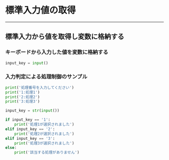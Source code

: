 # 標準入力値の取得

---

## 標準入力から値を取得し変数に格納する

### キーボードから入力した値を変数に格納する

```python
input_key = input()
```

### 入力判定による処理制御のサンプル

```python
print('処理番号を入力してください')
print('1:処理1')
print('2:処理2')
print('3:処理3')

input_key = str(input())

if input_key == '1':
    print('処理1が選択されました')
elif input_key == '2':
    print('処理2が選択されました')
elif input_key == '3':
    print('処理3が選択されました')
else:
    print('該当する処理がありません')
```
